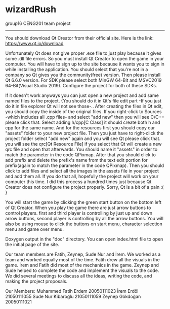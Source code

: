 # wizardRush
group16 CENG201 team project

-----------------------------------------------------------------------------

 You should download Qt Creator from their official site. Here is the link: https://www.qt.io/download

 Unfortunately Qt does not give proper .exe file to just play because it gives some .dll file errors. So you must install Qt Creator to open the game in your computer.
 You will have to sign up to the site because it wants you to sign in while installing the application. You should select that you're not in a company so Qt gives you the community(free) version.
 Then please install Qt 6.6.0 version. For SDK please select both MinGW 64-Bit and MSVC2019 64-Bit(Visual Studio 2019). Configure the project for both of these SDKs. 

 If it doesn't work anyways you can just open a new project and add same named files to the project. {You should do it in Qt's file edit part -If you just do it in file explorer Qt will not see those-.. After creating the files in Qt edit, you should copy the inside of the original files.
 If you right-click to Sources -which includes all .cpp files- and select "add new" then you will see C/C++ please click that. Select adding h/cpp[C Class] it should create both h and cpp for the same name.
 And for the resources first you should copy our "assets" folder to your new project file. Then you just have to right-click the project folder select "add new" again and you will see Qt please click that. you will see the qrc[Qt Resource File] if you select that Qt will create a new qrc file and open that afterwards. You should name it "assets" in order to match the parameter in the code QPixmap. After that you should click to add prefix and delete the prefix's name from the text edit portion for prefix(again to match the parameter in the code QPixmap). Then you should click to add files and select all the images in the assets file in your project and add them all. If you do that all, hopefully the project will work on your computer this time. I did this process a hundred times just because Qt Creator does not configure the project properly. Sorry, Qt is a bit of a pain :( } 

 You will start the game by clicking the green start button on the bottom left of Qt Creator. When you play the game there are just arrow buttons to control players. first and third player is controlling by just up and down arrow buttons, second player is controlling by all the arrow buttons. You will also be using mouse to click the buttons on start menu, character selection menu and game over menu.

 Doxygen output in the "doc" directory. You can open index.html file to open the initial page of the site.

 Our team members are Fatih, Zeynep, Sude Nur and İrem. We worked as a team and worked equally most of the time. Fatih drew all the visuals in the game. İrem and Fatih did most of the mechanics in the game. Zeynep and Sude helped to complete the code and implement the visuals to the code. We did several meetings to discuss all the ideas, writing the code, and making the project proposals.

 Our Members:
 Muhammed Fatih Erdem 20050111023
 İrem Erdöl 21050111055
 Sude Nur Kibaroğlu 21050111059
 Zeynep Gökdoğan 20050111021
 
